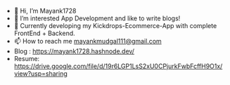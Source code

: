 - 👋 Hi, I’m Mayank1728
- 👀 I’m interested App Development and like to write blogs!
- 💞️ Currently developing my Kickdrops-Ecommerce-App with complete FrontEnd + Backend.
- 📫 How to reach me mayankmudgal111@gmail.com
- Blog : https://mayank1728.hashnode.dev/
- Resume: https://drive.google.com/file/d/19r6LGP1LsS2xU0CPjurkFwbFcffH9O1x/view?usp=sharing

<!---
Mayank1728/Mayank1728 is a ✨ special ✨ repository because its `README.md` (this file) appears on your GitHub profile.
You can click the Preview link to take a look at your changes.
--->
